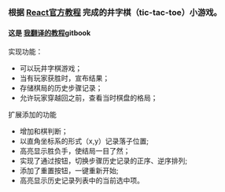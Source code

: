 ### 根据 [React官方教程](https://facebook.github.io/react/tutorial/tutorial.html) 完成的井字棋（tic-tac-toe）小游戏。
#### 这是 [我翻译的教程](https://beijiyang.github.io/react-tutorial-translation/)gitbook


实现功能：
* 可以玩井字棋游戏；
* 当有玩家获胜时，宣布结果；
* 存储棋局的历史步骤记录；
* 允许玩家穿越回之前，查看当时棋盘的格局；

扩展添加的功能
* 增加和棋判断；
* 以直角坐标系的形式（x,y）记录落子位置;
* 高亮显示胜负手，使结局一目了然；
* 实现了通过按钮，切换步骤历史记录的正序、逆序排列;
* 添加了重置按钮，一键重新开始;
* 高亮显示历史记录列表中的当前选中项。
